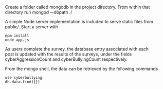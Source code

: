 Create a folder called mongodb in the project directory. From within that directory run 
    mongod --dbpath ./ 

A simple Node server implementation is included to serve static files from public/. Start a server with

    npm install
    node app.js

As users complete the survey, the database entry associated with each post is updated with the results of the surveys, under the fields cyberAggressionCount and cyberBullyingCount respectively.

From the mongo shell, the data can be retrieved by the following commands

    use cyberbullying
    db.data.find({})
